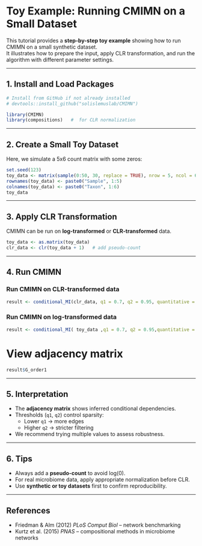 # Toy Example: Running CMIMN on a Small Dataset

This tutorial provides a **step-by-step toy example** showing how to run CMIMN on a small synthetic dataset.  
It illustrates how to prepare the input, apply CLR transformation, and run the algorithm with different parameter settings.

---

## 1. Install and Load Packages

```R
# Install from GitHub if not already installed
# devtools::install_github("solislemuslab/CMIMN")

library(CMIMN)
library(compositions)   #  for CLR normalization
```

---

## 2. Create a Small Toy Dataset

Here, we simulate a 5x6 count matrix with some zeros:

```R
set.seed(123)
toy_data <- matrix(sample(0:50, 30, replace = TRUE), nrow = 5, ncol = 6)
rownames(toy_data) <- paste0("Sample", 1:5)
colnames(toy_data) <- paste0("Taxon", 1:6)
toy_data
```

---

## 3. Apply CLR Transformation

CMIMN can be run on **log-transformed** or **CLR-transformed** data.  

```R
toy_data <- as.matrix(toy_data)
clr_data <- clr(toy_data + 1)   # add pseudo-count
```


---

## 4. Run CMIMN
### Run CMIMN  on  **CLR-transformed** data

```R
result <- conditional_MI(clr_data, q1 = 0.7, q2 = 0.95, quantitative = FALSE)
```

### Run CMIMN  on  **log-transformed** data
```R
result <- conditional_MI( toy_data ,q1 = 0.7, q2 = 0.95,quantitative = TRUE)
```

# View adjacency matrix
```R
result$G_order1
```

---

## 5. Interpretation

- The **adjacency matrix** shows inferred conditional dependencies.  
- Thresholds (`q1`, `q2`) control sparsity:
  - Lower `q1` → more edges
  - Higher `q2` → stricter filtering  
- We recommend trying multiple values to assess robustness.

---

## 6. Tips

- Always add a **pseudo-count** to avoid log(0).  
- For real microbiome data, apply appropriate normalization before CLR.  
- Use **synthetic or toy datasets** first to confirm reproducibility.

---

## References

- Friedman & Alm (2012) *PLoS Comput Biol* – network benchmarking  
- Kurtz et al. (2015) *PNAS* – compositional methods in microbiome networks
